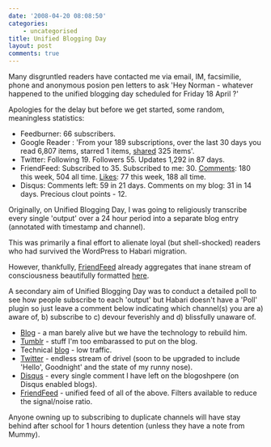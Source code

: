 ```yaml
---
date: '2008-04-20 08:08:50'
categories:
    - uncategorised
title: Unified Blogging Day
layout: post
comments: true
---
```

Many disgruntled readers have contacted me via email, IM, facsimilie,
phone and anonymous posion pen letters to ask 'Hey Norman - whatever
happened to the unified blogging day scheduled for Friday 18 April ?'

Apologies for the delay but before we get started, some random,
meaningless statistics:

-   Feedburner: 66 subscribers.
-   Google Reader : 'From your 189 subscriptions, over the last 30 days
    you read 6,807 items, starred 1 items,
    [shared](https://www.google.com/reader/shared/08375973873450584543)
    325 items'.
-   Twitter: Following 19. Followers 55. Updates 1,292 in 87 days.
-   FriendFeed: Subscribed to 35. Subscribed to me: 30.
    [Comments](http://friendfeed.com/andyc/comments): 180 this week, 504
    all time. [Likes](http://friendfeed.com/andyc/likes): 77 this week,
    188 all time.
-   Disqus: Comments left: 59 in 21 days. Comments on my blog: 31 in 14
    days. Precious clout points - 12.

Originally, on Unified Blogging Day, I was going to religiously
transcribe every single 'output' over a 24 hour period into a separate
blog entry (annotated with timestamp and channel).

This was primarily a final effort to alienate loyal (but shell-shocked)
readers who had survived the WordPress to Habari migration.

However, thankfully, [FriendFeed](http://friendfeed.com/) already
aggregates that inane stream of consciousness beautifully formatted
[here](http://friendfeed.com/andyc).

A secondary aim of Unified Blogging Day was to conduct a detailed poll
to see how people subscribe to each 'output' but Habari doesn't have a
'Poll' plugin so just leave a comment below indicating which channel(s)
you are a) aware of, b) subscribe to c) devour feverishly and d)
blissfully unaware of.
-   [Blog](http://www.nbrightside.com/blog/) - a man barely alive but we
    have the technology to rebuild him.
-   [Tumblr](http://andyc.tumblr.com/) - stuff I'm too embarassed to put
    on the blog.
-   Technical [blog](http://www.nbrightside.com/drupal/) - low traffic.
-   [Twitter](http://twitter.com/andycowl) - endless stream of drivel
    (soon to be upgraded to include 'Hello', Goodnight' and the state of
    my runny nose).
-   [Disqus](http://disqus.com/people/andycowl/) - every single comment
    I have left on the blogoshpere (on Disqus enabled blogs).
-   [FriendFeed](http://friendfeed.com/andyc) - unified feed of all of
    the above. Filters available to reduce the signal/noise ratio.

Anyone owning up to subscribing to duplicate channels will have stay
behind after school for 1 hours detention (unless they have a note from
Mummy).
